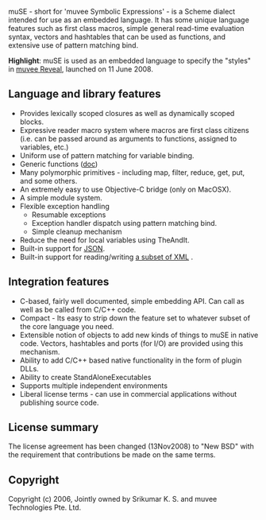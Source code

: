 muSE - short for 'muvee Symbolic Expressions' - is a Scheme dialect intended for use as an embedded language. It has some unique language features such as first class macros, simple general read-time evaluation syntax, vectors and hashtables that can be used as functions, and extensive use of pattern matching bind.

**Highlight**: muSE is used as an embedded language to specify the "styles" in [muvee Reveal](http://www.muvee.com/en/products/reveal/), launched on 11 June 2008.

## Language and library features ##
  * Provides lexically scoped closures as well as dynamically scoped blocks.
  * Expressive reader macro system where macros are first class citizens (i.e. can be passed around as arguments to functions, assigned to variables, etc.)
  * Uniform use of pattern matching for variable binding.
  * Generic functions ([doc](http://muvee-symbolic-expressions.googlecode.com/svn/api/group__GenericFns.html))
  * Many polymorphic primitives - including map, filter, reduce, get, put, and some others.
  * An extremely easy to use Objective-C bridge (only on MacOSX).
  * A simple module system.
  * Flexible exception handling
    * Resumable exceptions
    * Exception handler dispatch using pattern matching bind.
    * Simple cleanup mechanism
  * Reduce the need for local variables using TheAndIt.
  * Built-in support for [JSON](http://muvee-symbolic-expressions.googlecode.com/svn/api/group__PortIO.html#gd279620db34a8d1055531730840159ea).
  * Built-in support for reading/writing [a subset of XML](http://muvee-symbolic-expressions.googlecode.com/svn/api/group__PortIO.html#g1e609c18047e7fcd3bfb12bf012c5145) .

## Integration features ##

  * C-based, fairly well documented, simple embedding API. Can call as well as be called from C/C++ code.
  * Compact - Its easy to strip down the feature set to whatever subset of the core language you need.
  * Extensible notion of objects to add new kinds of things to muSE in native code. Vectors, hashtables and ports (for I/O) are provided using this mechanism.
  * Ability to add C/C++ based native functionality in the form of plugin DLLs.
  * Ability to create StandAloneExecutables
  * Supports multiple independent environments
  * Liberal license terms - can use in commercial applications without publishing source code.

## License summary ##

The license agreement has been changed (13Nov2008) to "New BSD" with the requirement that contributions be made on the same terms.

## Copyright ##
Copyright (c) 2006, Jointly owned by Srikumar K. S. and muvee Technologies Pte. Ltd.